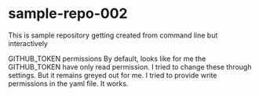 # sample-repo-002
This is sample repository getting created from command line but interactively

GITHUB_TOKEN permissions
By default, looks like for me the GITHUB_TOKEN have only read permission.
I tried to change these through settings. But it remains greyed out for me.
I tried to provide write permissions in the yaml file. It works.
